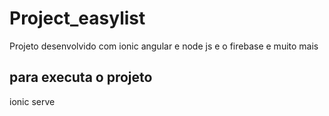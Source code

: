 # Project_easylist
Projeto desenvolvido com ionic angular e node js e o firebase e muito mais
## para executa o projeto 
ionic serve

